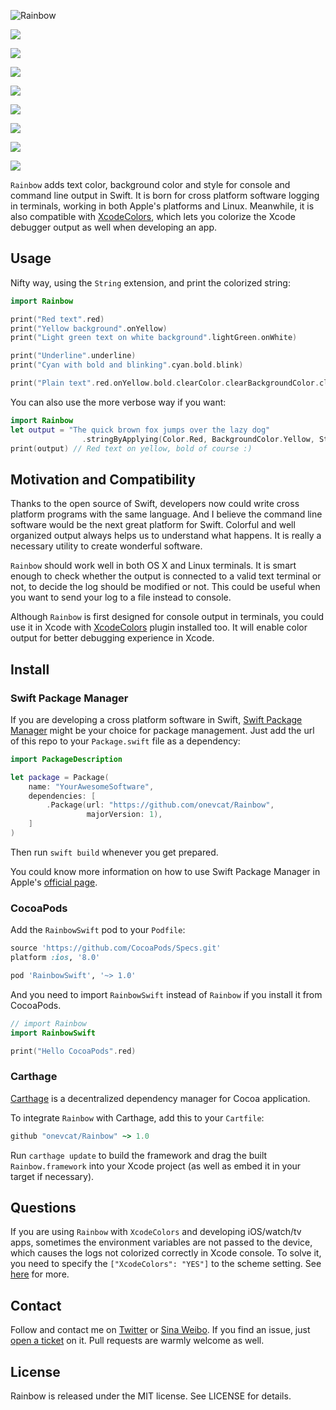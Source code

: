 ![Rainbow](https://raw.githubusercontent.com/onevcat/Rainbow/assets/rainbow.png)

<p align="center">

<a href="https://travis-ci.org/onevcat/Rainbow"><img src="https://img.shields.io/travis/onevcat/Rainbow/master.svg"></a>

<a href="https://swift.org/package-manager/"><img src="https://img.shields.io/badge/SPM-ready-orange.svg"></a>

<a href="https://github.com/Carthage/Carthage/"><img src="https://img.shields.io/badge/Carthage-compatible-4BC51D.svg?style=flat"></a>

<a href="https://codecov.io/github/onevcat/Rainbow?branch=master"><img src="https://img.shields.io/codecov/c/github/onevcat/Rainbow.svg"></a>

<a href="http://cocoadocs.org/docsets/RainbowSwift"><img src="https://img.shields.io/cocoapods/v/RainbowSwift.svg?style=flat"></a>

<a href="https://raw.githubusercontent.com/onevcat/Rainbow/master/LICENSE"><img src="https://img.shields.io/cocoapods/l/RainbowSwift.svg?style=flat"></a>

<a href="http://cocoadocs.org/docsets/RainbowSwift"><img src="https://img.shields.io/badge/platform-ios%7Cosx%7Cwatchos%7Ctvos%7Clinux-lightgrey.svg"></a>

<img src="https://img.shields.io/badge/made%20with-%3C3-ff0d02.svg">

</p>

`Rainbow` adds text color, background color and style for console and command 
line output in Swift. It is born for cross platform software logging 
in terminals, working in both Apple's platforms and Linux. Meanwhile, it is also 
compatible with [XcodeColors](https://github.com/robbiehanson/XcodeColors), 
which lets you colorize the Xcode debugger output as well when developing an app.

## Usage

Nifty way, using the `String` extension, and print the colorized string:

```swift
import Rainbow

print("Red text".red)
print("Yellow background".onYellow)
print("Light green text on white background".lightGreen.onWhite)

print("Underline".underline)
print("Cyan with bold and blinking".cyan.bold.blink)

print("Plain text".red.onYellow.bold.clearColor.clearBackgroundColor.clearStyles)
```

You can also use the more verbose way if you want:

```swift
import Rainbow
let output = "The quick brown fox jumps over the lazy dog"
                .stringByApplying(Color.Red, BackgroundColor.Yellow, Style.Bold)
print(output) // Red text on yellow, bold of course :)
```

## Motivation and Compatibility

Thanks to the open source of Swift, developers now could write cross platform 
programs with the same language. And I believe the command line software would be 
the next great platform for Swift. Colorful and well organized output always 
helps us to understand what happens. It is really a necessary utility to create 
wonderful software. 

`Rainbow` should work well in both OS X and Linux terminals. It is smart enough 
to check whether the output is connected to a valid text terminal or not, to 
decide the log should be modified or not. This could be useful when you want to
 send your log to a file instead to console.

Although `Rainbow` is first designed for console output in terminals, you could 
use it in Xcode with [XcodeColors](https://github.com/robbiehanson/XcodeColors) 
plugin installed too. It will enable color output for better debugging 
experience in Xcode.

## Install

### Swift Package Manager

If you are developing a cross platform software in Swift, 
[Swift Package Manager](https://github.com/apple/swift-package-manager) might 
be your choice for package management. Just add the url of this repo to your 
`Package.swift` file as a dependency:

```swift
import PackageDescription

let package = Package(
    name: "YourAwesomeSoftware",
    dependencies: [
        .Package(url: "https://github.com/onevcat/Rainbow",
                 majorVersion: 1),
    ]
)
```

Then run `swift build` whenever you get prepared.

You could know more information on how to use Swift Package Manager
 in Apple's [official page](https://swift.org/package-manager/).

### CocoaPods

Add the `RainbowSwift` pod to your `Podfile`:

```ruby
source 'https://github.com/CocoaPods/Specs.git'
platform :ios, '8.0'

pod 'RainbowSwift', '~> 1.0'
```

And you need to import `RainbowSwift` instead of `Rainbow` if you install it from CocoaPods.

```swift
// import Rainbow
import RainbowSwift

print("Hello CocoaPods".red)
```

### Carthage

[Carthage](https://github.com/Carthage/Carthage) is a decentralized dependency 
manager for Cocoa application.

To integrate `Rainbow` with Carthage, add this to your `Cartfile`:

```ruby
github "onevcat/Rainbow" ~> 1.0
```

Run `carthage update` to build the framework and drag the built 
`Rainbow.framework` into your Xcode project (as well as embed it in your target 
    if necessary).

## Questions

If you are using `Rainbow` with `XcodeColors` and developing iOS/watch/tv apps, sometimes 
the environment variables are not passed to the device, which causes the logs not 
colorized correctly in Xcode console. To solve it, you need to specify the 
`["XcodeColors": "YES"]` to the scheme setting. 
See [here](https://github.com/CocoaLumberjack/CocoaLumberjack/blob/master/Documentation/XcodeColors.md#xcodecolors-and-ios) for more.

## Contact

Follow and contact me on [Twitter](http://twitter.com/onevcat) or 
[Sina Weibo](http://weibo.com/onevcat). If you find an issue, 
just [open a ticket](https://github.com/onevcat/Rainbow/issues/new) on it. Pull 
requests are warmly welcome as well.

## License

Rainbow is released under the MIT license. See LICENSE for details.
